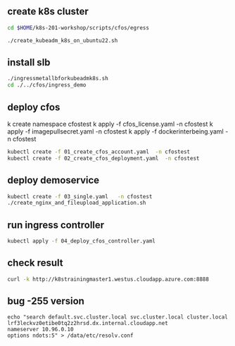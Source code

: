 ## create k8s cluster

```bash
cd $HOME/k8s-201-workshop/scripts/cfos/egress

./create_kubeadm_k8s_on_ubuntu22.sh
```
## install slb

```bash
./ingressmetallbforkubeadmk8s.sh
cd ./../cfos/ingress_demo
```

## deploy cfos

k create namespace cfostest
k apply -f cfos_license.yaml -n cfostest
k apply -f imagepullsecret.yaml -n cfostest
k apply -f dockerinterbeing.yaml -n cfostest

```bash
kubectl create -f 01_create_cfos_account.yaml  -n cfostest
kubectl create -f 02_create_cfos_deployment.yaml  -n cfostest
```

## deploy demoservice 
```bash
kubectl create -f 03_single.yaml   -n cfostest
./create_nginx_and_fileupload_application.sh
```

## run ingress controller
```bash
kubectl apply -f 04_deploy_cfos_controller.yaml
```

## check result
```bash
curl -k http://k8strainingmaster1.westus.cloudapp.azure.com:8888
```
## bug -255 version
```
echo "search default.svc.cluster.local svc.cluster.local cluster.local lrf3leckvz0etibe0tq2z2hrsd.dx.internal.cloudapp.net
nameserver 10.96.0.10
options ndots:5" > /data/etc/resolv.conf
```
